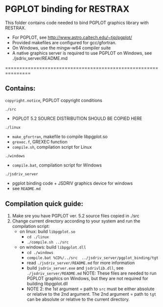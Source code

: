 # PGPLOT binding for RESTRAX

This folder contains code needed to bind PGPLOT graphics library with RESTRAX.

- For PGPLOT, see http://www.astro.caltech.edu/~tjp/pgplot/
- Provided makefiles are configured for gcc/gfortran.
- On Windows, use the mingw-w64 compiler suite
- A native graphics server is required to use PGPLOT on Windows, see ./jsdriv_server/README.md

===============================================================

## Contains:

`copyright.notice`, PGPLOT copyright conditions

`./src`	
   - PGPLOT 5.2 SOURCE DISTRIBUTION SHOULD BE COPIED HERE

`./linux`
   - `make_gfortran`,  makefile to compile libpgplot.so 
   - `grexec.f`,  GREXEC function 
   - `compile.sh`,  compilation script for Linux

`./windows`
   - `compile.bat`, compilation script for Windows

`./jsdriv_server`
   - pgplot binding code + JSDRIV graphics device for windows 
   - see `README.md`
	
## Compilation quick guide:

1. Make sre you have PGPLOT ver. 5.2 source files copied in ./src
2. Change current directory according to your system and run the compilation script: 
   - on linux: build `libpgplot.so`
     - `cd ./linux`
     - `./compile.sh ../src`
   - on windows: build `libpgplot.dll`
	 - `cd ./windows`
	 - `compile.bat %CD%/../src  ../jsdriv_server/pgplot_binding/tgt `
	 - read `./jsdriv_server/README.md` for more information 
	 - build `jsdriv_server.exe` and `jsdrivlib.dll`, see `./jsdriv_server/README.md`
	   NOTE: These files are needed to run PGPLOT graphics on Windows, but they are not required for building libpgplot.dll
	 - NOTE 2: the 1st argument = path to `src` must be either absolute or relative to the 2nd argument. 
	   The 2nd argument = path to `tgt` can be absolute or relative to the current directory.

